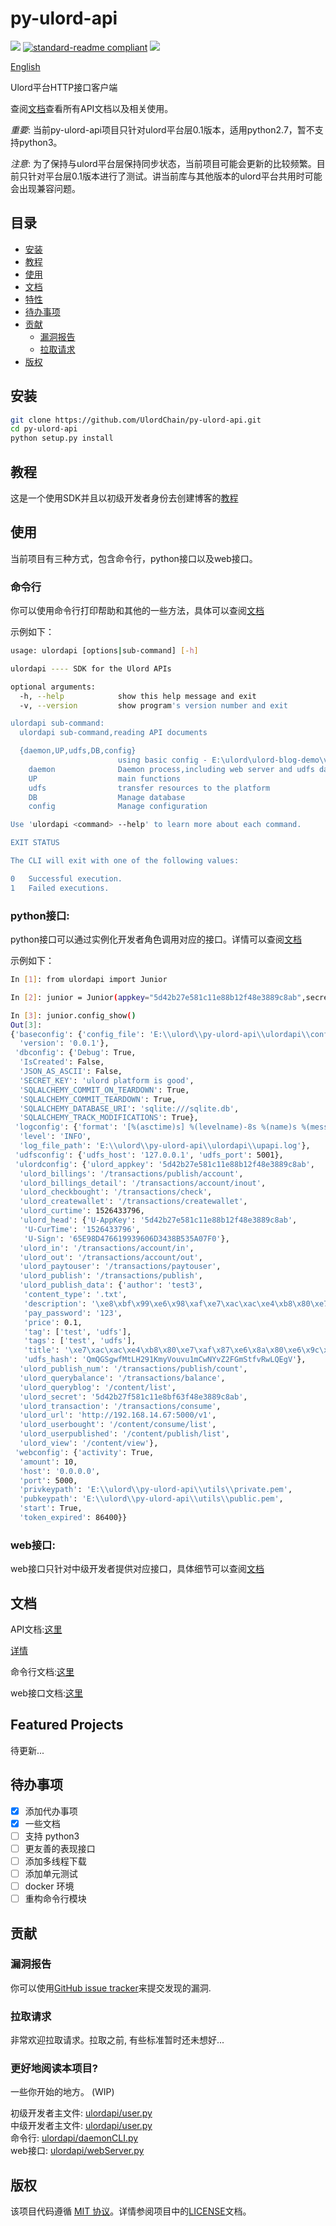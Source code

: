 ﻿# py-ulord-api

[![](https://img.shields.io/badge/py--ulord--api-incomplete-red.svg)](https://github.com/UlordChain/py-ulord-api#todo-list)
[![standard-readme compliant](https://img.shields.io/badge/readme%20style-standard-brightgreen.svg?style=flat-square)](https://github.com/RichardLitt/standard-readme)
[![](https://img.shields.io/badge/cli-completed-green.svg)](https://github.com/UlordChain/py-ulord-api#cli)

[English](https://github.com/UlordChain/py-ulord-api)

Ulord平台HTTP接口客户端

查阅[文档](http://py-ulord-api.readthedocs.io/en/latest/)查看所有API文档以及相关使用。

*重要*: 当前py-ulord-api项目只针对ulord平台层0.1版本，适用python2.7，暂不支持python3。

*注意*: 为了保持与ulord平台层保持同步状态，当前项目可能会更新的比较频繁。目前只针对平台层0.1版本进行了测试。讲当前库与其他版本的ulord平台共用时可能会出现兼容问题。

## 目录

- [安装](#安装)
- [教程](#教程)
- [使用](#使用)
- [文档](#文档)
- [特性](#特性)
- [待办事项](#待办事项)
- [贡献](#贡献)
  - [漏洞报告](#漏洞报告)
  - [拉取请求](#拉取请求)
- [版权](#版权)

## 安装

```sh
git clone https://github.com/UlordChain/py-ulord-api.git
cd py-ulord-api
python setup.py install
```

## 教程

这是一个使用SDK并且以初级开发者身份去创建博客的[教程](https://github.com/UlordChain/py-ulord-api/blob/master/docs/%E6%95%99%E7%A8%8B.md)

## 使用

当前项目有三种方式，包含命令行，python接口以及web接口。

### 命令行

你可以使用命令行打印帮助和其他的一些方法，具体可以查阅[文档](https://github.com/UlordChain/py-ulord-api/blob/master/docs/cli_help.md)

示例如下：
```sh
usage: ulordapi [options|sub-command] [-h]

ulordapi ---- SDK for the Ulord APIs

optional arguments:
  -h, --help            show this help message and exit
  -v, --version         show program's version number and exit

ulordapi sub-command:
  ulordapi sub-command,reading API documents

  {daemon,UP,udfs,DB,config}
                        using basic config - E:\ulord\ulord-blog-demo\venv\lib\site-packages\ulordapi-0.0.1-py2.7.egg\ulordapi\config
    daemon              Daemon process,including web server and udfs daemon.
    UP                  main functions
    udfs                transfer resources to the platform
    DB                  Manage database
    config              Manage configuration

Use 'ulordapi <command> --help' to learn more about each command.

EXIT STATUS

The CLI will exit with one of the following values:

0   Successful execution.
1   Failed executions.
```
### python接口:

python接口可以通过实例化开发者角色调用对应的接口。详情可以查阅[文档](https://github.com/UlordChain/py-ulord-api/blob/master/docs/API.md)

示例如下：
```sh
In [1]: from ulordapi import Junior

In [2]: junior = Junior(appkey="5d42b27e581c11e88b12f48e3889c8ab",secret="5d42b27f581c11e8bf63f48e3889c8ab")

In [3]: junior.config_show()
Out[3]:
{'baseconfig': {'config_file': 'E:\\ulord\\py-ulord-api\\ulordapi\\config',
  'version': '0.0.1'},
 'dbconfig': {'Debug': True,
  'IsCreated': False,
  'JSON_AS_ASCII': False,
  'SECRET_KEY': 'ulord platform is good',
  'SQLALCHEMY_COMMIT_ON_TEARDOWN': True,
  'SQLALCHEMY_COMMIT_TEARDOWN': True,
  'SQLALCHEMY_DATABASE_URI': 'sqlite:///sqlite.db',
  'SQLALCHEMY_TRACK_MODIFICATIONS': True},
 'logconfig': {'format': '[%(asctime)s] %(levelname)-8s %(name)s %(message)s',
  'level': 'INFO',
  'log_file_path': 'E:\\ulord\\py-ulord-api\\ulordapi\\upapi.log'},
 'udfsconfig': {'udfs_host': '127.0.0.1', 'udfs_port': 5001},
 'ulordconfig': {'ulord_appkey': '5d42b27e581c11e88b12f48e3889c8ab',
  'ulord_billings': '/transactions/publish/account',
  'ulord_billings_detail': '/transactions/account/inout',
  'ulord_checkbought': '/transactions/check',
  'ulord_createwallet': '/transactions/createwallet',
  'ulord_curtime': 1526433796,
  'ulord_head': {'U-AppKey': '5d42b27e581c11e88b12f48e3889c8ab',
   'U-CurTime': '1526433796',
   'U-Sign': '65E98D476619939606D3438B535A07F0'},
  'ulord_in': '/transactions/account/in',
  'ulord_out': '/transactions/account/out',
  'ulord_paytouser': '/transactions/paytouser',
  'ulord_publish': '/transactions/publish',
  'ulord_publish_data': {'author': 'test3',
   'content_type': '.txt',
   'description': '\xe8\xbf\x99\xe6\x98\xaf\xe7\xac\xac\xe4\xb8\x80\xe7\xaf\x87UDFS\xe6\xb5\x8b\xe8\xaf\x95\xe6\x96\x87\xe4\xbb\xb6',
   'pay_password': '123',
   'price': 0.1,
   'tag': ['test', 'udfs'],
   'tags': ['test', 'udfs'],
   'title': '\xe7\xac\xac\xe4\xb8\x80\xe7\xaf\x87\xe6\x8a\x80\xe6\x9c\xaf\xe5\x8d\x9a\xe5\xae\xa2',
   'udfs_hash': 'QmQGSgwfMtLH291KmyVouvu1mCwNYvZ2FGmStfvRwLQEgV'},
  'ulord_publish_num': '/transactions/publish/count',
  'ulord_querybalance': '/transactions/balance',
  'ulord_queryblog': '/content/list',
  'ulord_secret': '5d42b27f581c11e8bf63f48e3889c8ab',
  'ulord_transaction': '/transactions/consume',
  'ulord_url': 'http://192.168.14.67:5000/v1',
  'ulord_userbought': '/content/consume/list',
  'ulord_userpublished': '/content/publish/list',
  'ulord_view': '/content/view'},
 'webconfig': {'activity': True,
  'amount': 10,
  'host': '0.0.0.0',
  'port': 5000,
  'privkeypath': 'E:\\ulord\\py-ulord-api\\utils\\private.pem',
  'pubkeypath': 'E:\\ulord\\py-ulord-api\\utils\\public.pem',
  'start': True,
  'token_expired': 86400}}
```

### web接口:

web接口只针对中级开发者提供对应接口，具体细节可以查阅[文档](https://github.com/UlordChain/py-ulord-api/blob/master/docs/web-server.md)

## 文档

API文档:[这里](https://github.com/UlordChain/py-ulord-api/blob/master/docs/API.md)

[详情](http://py-ulord-api.readthedocs.io/en/latest/)

命令行文档:[这里](https://github.com/UlordChain/py-ulord-api/blob/master/docs/cli_help.md)

web接口文档:[这里](https://github.com/UlordChain/py-ulord-api/blob/master/docs/web-server.md)

## Featured Projects

 待更新...

## 待办事项
- [x] 添加代办事项
- [x] 一些文档
- [ ] 支持 python3
- [ ] 更友善的表现接口
- [ ] 添加多线程下载
- [ ] 添加单元测试
- [ ] docker 环境
- [ ] 重构命令行模块

## 贡献

### 漏洞报告

你可以使用[GitHub issue tracker](https://github.com/UlordChain/py-ulord-api/issues)来提交发现的漏洞.

### 拉取请求

非常欢迎拉取请求。拉取之前, 有些标准暂时还未想好...

### 更好地阅读本项目?

一些你开始的地方。 (WIP)

初级开发者主文件: [ulordapi/user.py](https://github.com/UlordChain/py-ulord-api/blob/master/ulordapi/user.py#L174) <br>
中级开发者主文件: [ulordapi/user.py](https://github.com/UlordChain/py-ulord-api/blob/master/ulordapi/user.py#L191) <br>
命令行: [ulordapi/daemonCLI.py](https://github.com/UlordChain/py-ulord-api/blob/master/ulordapi/daemonCLI.py) <br>
web接口: [ulordapi/webServer.py](https://github.com/UlordChain/py-ulord-api/blob/master/ulordapi/webServer.py) <br>

## 版权

该项目代码遵循 [MIT 协议](https://opensource.org/licenses/MIT)。详情参阅项目中的[LICENSE](LICENSE)文档。